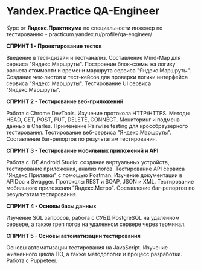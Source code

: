 # Yandex.Practice QA-Engineer

Курс от **Яндекс.Практикума** по специальности инженер по тестированию - practicum.yandex.ru/profile/qa-engineer/

**СПРИНТ 1 - Проектирование тестов**

Введение в тест-дизайн и тест-анализ. Составление Mind-Map для сервиса "Яндекс.Маршруты". Построение блок-схемы на логику расчета стоимости и времени маршрута сервиса "Яндекс.Маршруты". Создание чек-листов и тест-кейсов для проверки логики интерфейса сервиса "Яндекс.Маршруты". Тестирование UI сервиса "Яндекс.Маршруты".

**СПРИНТ 2 - Тестирование веб-приложений**

Работа с Chrome DevTools. Изучение протокола HTTP/HTTPS. Методы HEAD, GET, POST, PUT, DELETE, CONNECT. Мониторинг и подмена данных в Charles. Применение Pairwise testing для кроссбраузерного тестирования. Тестирование веб-сервиса "Яндекс.Маршруты". Составление баг-репортов по результатам тестирования.

**СПРИНТ 3 - Тестирование мобильных приложений и API**

Работа с IDE Android Studio: создание виртуальных устройств, тестирование приложения, анализ логов. Тестирование API сервиса "Яндекс.Прилавки" с помощью Postman. Изучение документации в APIDoc и Swagger. Протоколы REST и SOAP, JSON и XML. Тестирование мобильного приложения "Яндекс.Метро". Составление баг-репортов по результатам тестирования.

**СПРИНТ 4 - Основы базы данных**

Изучение SQL запросов, работа с СУБД PostgreSQL на удаленном сервере, а также греп логов на удаленном сервере через терминал.

**СПРИНТ 5 - Основы автоматизации тестирования**

Основы автоматизации тестирования на JavaScript. Изучение жизненного цикла ПО, а также методологии и процесс разработки. Работа с Puppeteer.
